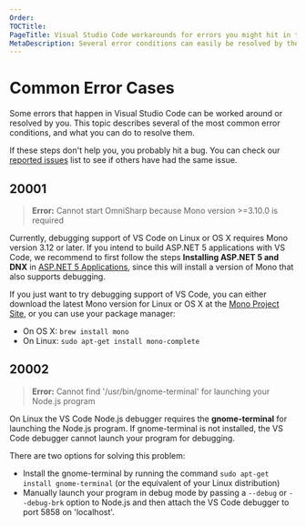 ```yaml
---
Order:
TOCTitle:
PageTitle: Visual Studio Code workarounds for errors you might hit in the product.
MetaDescription: Several error conditions can easily be resolved by the user this page is designed to help un-block you.
---
```


# Common Error Cases

Some errors that happen in Visual Studio Code can be worked around or resolved by you.  This topic describes several of the most common error conditions, and what you can do to resolve them.

If these steps don't help you, you probably hit a bug. You can check our [reported issues](https://github.com/microsoft/vscode/issues) list to see if others have had the same issue.

## 20001
>**Error:** Cannot start OmniSharp because Mono version >=3.10.0 is required

Currently, debugging support of VS Code on Linux or OS X requires Mono version 3.12 or later.
If you intend to build ASP.NET 5 applications with VS Code, we recommend to first follow the steps
**Installing ASP.NET 5 and DNX** in [ASP.NET 5 Applications](/docs/runtimes/ASPnet5.md), since this will install a version of Mono
that also supports debugging.

If you just want to try debugging support of VS Code, you can either download the latest Mono version
for Linux or OS X at the [Mono Project Site](http://www.mono-project.com/download/), or you can use your package manager:

* On OS X: `brew install mono`
* On Linux: `sudo apt-get install mono-complete`

## 20002
>**Error:** Cannot find '/usr/bin/gnome-terminal' for launching your Node.js program

On Linux the VS Code Node.js debugger requires the **gnome-terminal** for launching the Node.js program.
If gnome-terminal is not installed, the VS Code debugger cannot launch your program for debugging.

There are two options for solving this problem:

* Install the gnome-terminal by running the command `sudo apt-get install gnome-terminal` (or the equivalent of your Linux distribution)
* Manually launch your program in debug mode by passing a `--debug` or `--debug-brk` option to Node.js and then attach the VS Code debugger to port 5858 on 'localhost'.
